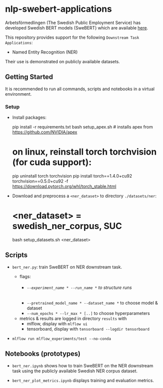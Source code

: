 # nlp-swebert-applications 

Arbetsförmedlingen (The Swedish Public Employment Service) has developed Swedish 
BERT models (SweBERT) which are available [here](https://github.com/af-ai-center/SweBERT).

This repository provides support for the following 
`Downstream Task Applications`:
- Named Entity Recognition (NER)

Their use is demonstrated on publicly available datasets.

  
## Getting Started

It is recommended to run all commands, scripts and notebooks in a virtual environment.

### Setup

- Install packages:


    pip install -r requirements.txt
    bash setup_apex.sh                            # installs apex from https://github.com/NVIDIA/apex
    
    # on linux, reinstall torch torchvision (for cuda support):
    pip uninstall torch torchvision
    pip install torch==1.4.0+cu92 torchvision==0.5.0+cu92 -f https://download.pytorch.org/whl/torch_stable.html
    
        
- Download and preprocess a `<ner_dataset>` to directory `./datasets/ner`:


    # <ner_dataset> = swedish_ner_corpus, SUC
    bash setup_datasets.sh <ner_dataset>   
    
## Scripts

- `bert_ner.py`: train SweBERT on NER downstream task. 

  - flags:
    - ###### `--experiment_name * --run_name *` to structure runs 
    - `--pretrained_model_name * --dataset_name *` to choose model & dataset
    - `--num_epochs * --lr_max * [..]` to choose hyperparameters 
  - metrics & results are logged in directory `results` with 
    - mlflow, display with `mlflow ui`
    - tensorboard, display with `tensorboard --logdir tensorboard`

  
- `mlflow run mlflow_experiments/test --no-conda`


## Notebooks (prototypes)

- `bert_ner.ipynb` shows how to train SweBERT on the 
NER downstream task using the publicly available Swedish NER corpus dataset.  

- `bert_ner_plot_metrics.ipynb` displays training and evaluation metrics.


